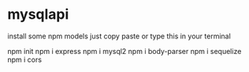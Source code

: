 # mysqlapi

install some npm models just copy paste or type this in your terminal


npm init
npm i express
npm i mysql2
npm i body-parser
npm i sequelize
npm i cors
